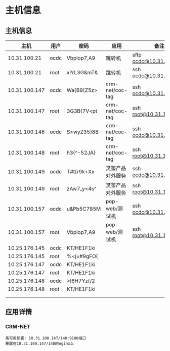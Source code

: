 # 主机信息

## 主机信息

| 主机          | 用户 | 密码       | 应用             | 备注                   |
| ------------- | ---- | ---------- | ---------------- | ---------------------- |
| 10.31.100.21  | ocdc | Vbplop7,A9 | 跳转机           | sftp ocdc@10.31.100.21 |
| 10.31.100.21  | root | x?rL3G&mT& | 跳转机           | ssh ocdc@10.31.100.21  |
| 10.31.100.147 | ocdc | Wa{B9[Z5z> | crm-net/coc-tag  | ssh ocdc@10.31.100.147 |
| 10.31.100.147 | root | 3G3B{7V<pt | crm-net/coc-tag  | ssh root@10.31.100.147 |
| 10.31.100.148 | ocdc | S>wyZ35}8B | crm-net/coc-tag  | ssh ocdc@10.31.100.148 |
| 10.31.100.148 | root | h3{^-52JA} | crm-net/coc-tag  | ssh root@10.31.100.148 |
| 10.31.100.149 | ocdc | T#t[r9k+Xx | 灵鉴产品对外服务 | ssh ocdc@10.31.100.149 |
| 10.31.100.149 | root | zAw7_y<4s^ | 灵鉴产品对外服务 | ssh root@10.31.100.149 |
| 10.31.100.157 | ocdc | u&Pb5C785M | pop-web/测试机   | ssh ocdc@10.31.100.157 |
| 10.31.100.157 | root | Vbplop7,A9 | pop-web/测试机   | ssh root@10.31.100.157 |
| 10.25.176.145 | ocdc | KT/HE1F1ki |                  |                        |
| 10.25.176.145 | root | %<j=#9gFO{ |                  |                        |
| 10.25.176.147 | ocdc | KT/HE1F1ki |                  |                        |
| 10.25.176.147 | root | KT/HE1F1ki |                  |                        |
| 10.25.176.148 | ocdc | >I6H7Yz{/2 |                  |                        |
| 10.25.176.148 | root | KT/HE1F1ki |                  |                        |
|               |      |            |                  |                        |
|               |      |            |                  |                        |



## 应用详情



### CRM-NET

```shell
高可用部署: 10.31.100.147/148:9100端口    
暴露在10.31.100.147/148的nginx上
```

